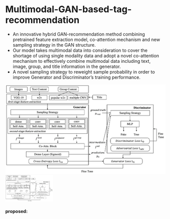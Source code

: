 # Multimodal-GAN-based-tag-recommendation
- An innovative hybrid GAN-recommendation method combining pretrained feature extraction model, co-attention mechanism and new sampling strategy in the GAN structure. 
- Our model takes multimodal data into consideration to cover the shortage of using single modality data and adopt a novel co-attention mechanism to effectively combine multimodal data including text, image, group, and title information in the generator. 
- A novel sampling strategy to reweight sample probability in order to improve Generator and Discriminator’s training performance.

![image](https://github.com/shuuuuting/Multimodal-GAN-based-tag-recommendation/blob/main/overview.png)
<img src="https://github.com/shuuuuting/Multimodal-GAN-based-tag-recommendation/blob/main/overview.png" width="150">
#### proposed: 
